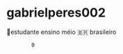 # gabrielperes002
:school:estudante ensino méio
:brazil: brasileiro 


    
                  
    

          
            0
